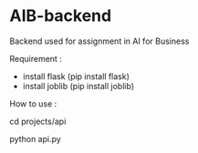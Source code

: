 # AIB-backend
Backend used for assignment in AI for Business

Requirement :
- install flask (pip install flask)
- install joblib (pip install joblib)

How to use :

cd projects/api

python api.py
